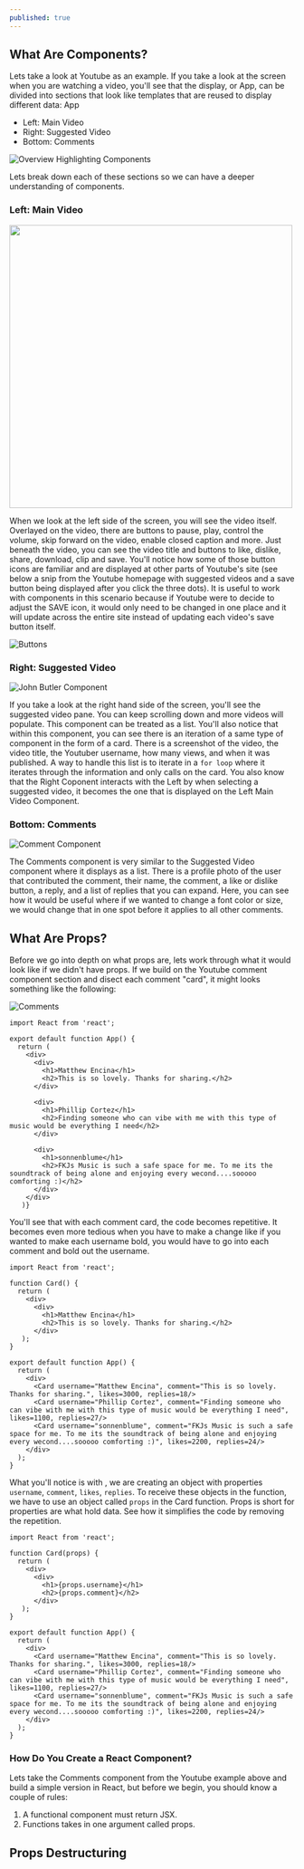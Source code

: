 ```yaml
---
published: true
---
```

## What Are Components?
Lets take a look at Youtube as an example. If you take a look at the screen when you are watching a video, you'll see that the display, or App, can be divided into sections that look like templates that are reused to display different data: 
App
- Left: Main Video 
- Right: Suggested Video
- Bottom: Comments

![Overview Highlighting Components](https://user-images.githubusercontent.com/52802563/183313985-cdc85c63-b41f-460a-a4da-2a485e57f56f.PNG)

Lets break down each of these sections so we can have a deeper understanding of components.

### Left: Main Video

<img src="https://user-images.githubusercontent.com/52802563/183315127-331c62bb-c809-4c21-a45f-6577a8793862.PNG" width="500">

When we look at the left side of the screen, you will see the video itself. Overlayed on the video, there are buttons to pause, play, control the volume, skip forward on the video, enable closed caption and more. Just beneath the video, you can see the video title and buttons to like, dislike, share, download, clip and save. 
You'll notice how some of those button icons are familiar and are displayed at other parts of Youtube's site (see below a snip from the Youtube homepage with suggested videos and a save button being displayed after you click the three dots). It is useful to work with components in this scenario because if Youtube were to decide to adjust the SAVE icon, it would only need to be changed in one place and it will update across the entire site instead of updating each video's save button itself.

![Buttons](https://user-images.githubusercontent.com/52802563/183314960-6d1aab29-d81f-41df-9bd1-ea0b4994f130.PNG)

### Right: Suggested Video

![John Butler Component](https://user-images.githubusercontent.com/52802563/183325631-3d7907df-a0f6-4d00-8912-6aeadd2be635.PNG)

If you take a look at the right hand side of the screen, you'll see the suggested video pane. You can keep scrolling down and more videos will populate. This component can be treated as a list. You'll also notice that within this component, you can see there is an iteration of a same type of component in the form of a card. There is a screenshot of the video, the video title, the Youtuber username, how many views, and when it was published. A way to handle this list is to iterate in a `for loop` where it iterates through the information and only calls on the card. You also know that the Right Coponent interacts with the Left by when selecting a suggested video, it becomes the one that is displayed on the Left Main Video Component.


### Bottom: Comments

![Comment Component](https://user-images.githubusercontent.com/52802563/183325571-0257aa5e-9c69-4b4d-bd0d-d1c3e5420c1e.PNG)

The Comments component is very similar to the Suggested Video component where it displays as a list. There is a profile photo of the user that contributed the comment, their name, the comment, a like or dislike button, a reply, and a list of replies that you can expand. Here, you can see how it would be useful where if we wanted to change a font color or size, we would change that in one spot before it applies to all other comments.

## What Are Props?

Before we go into depth on what props are, lets work through what it would look like if we didn't have props. If we build on the Youtube comment component section and disect each comment "card", it might looks something like the following:

![Comments](https://user-images.githubusercontent.com/52802563/183325063-26d8c376-c9e8-470a-a168-922e1ceef83a.PNG)

```
import React from 'react';

export default function App() {
  return (
    <div>
      <div>
        <h1>Matthew Encina</h1>
        <h2>This is so lovely. Thanks for sharing.</h2>
      </div>
      
      <div>
        <h1>Phillip Cortez</h1>
        <h2>Finding someone who can vibe with me with this type of music would be everything I need</h2>
      </div>
      
      <div>
        <h1>sonnenblume</h1>
        <h2>FKJs Music is such a safe space for me. To me its the soundtrack of being alone and enjoying every wecond....sooooo comforting :)</h2>
      </div>
    </div>
   )}
```

You'll see that with each comment card, the code becomes repetitive. It becomes even more tedious when you have to make a change like if you wanted to make each username bold, you would have to go into each comment and bold out the username. 

```
import React from 'react';

function Card() {
  return (
    <div>
      <div>
        <h1>Matthew Encina</h1>
        <h2>This is so lovely. Thanks for sharing.</h2>
      </div>
   );
}

export default function App() {
  return (
    <div>
      <Card username="Matthew Encina", comment="This is so lovely. Thanks for sharing.", likes=3000, replies=18/>
      <Card username="Phillip Cortez", comment="Finding someone who can vibe with me with this type of music would be everything I need", likes=1100, replies=27/>
      <Card username="sonnenblume", comment="FKJs Music is such a safe space for me. To me its the soundtrack of being alone and enjoying every wecond....sooooo comforting :)", likes=2200, replies=24/>
    </div>
  );
}

```

What you'll notice is with <Card username="Matthew Encina" comment="This is so lovely. Thanks for sharing." likes=3000, replies=18>, we are creating an object with properties `username`, `comment`, `likes`, `replies`. To receive these objects in the function, we have to use an object called `props` in the Card function. Props is short for properties are what hold data. See how it simplifies the code by removing the repetition.

```
import React from 'react';

function Card(props) {
  return (
    <div>
      <div>
        <h1>{props.username}</h1>
        <h2>{props.comment}</h2>
      </div>
   );
}

export default function App() {
  return (
    <div>
      <Card username="Matthew Encina", comment="This is so lovely. Thanks for sharing.", likes=3000, replies=18/>
      <Card username="Phillip Cortez", comment="Finding someone who can vibe with me with this type of music would be everything I need", likes=1100, replies=27/>
      <Card username="sonnenblume", comment="FKJs Music is such a safe space for me. To me its the soundtrack of being alone and enjoying every wecond....sooooo comforting :)", likes=2200, replies=24/>
    </div>
  );
}

```  
  


### How Do You Create a React Component?

Lets take the Comments component from the Youtube example above and build a simple version in React, but before we begin, you should know a couple of rules:
1. A functional component must return JSX.
2. Functions takes in one argument called props.






## Props Destructuring
